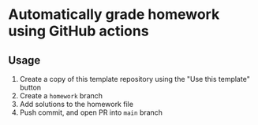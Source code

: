 # Automatically grade homework using GitHub actions

## Usage
1. Create a copy of this template repository using the "Use this template" button
1. Create a `homework` branch
1. Add solutions to the homework file
1. Push commit, and open PR into `main` branch
